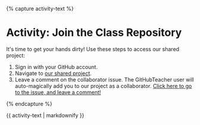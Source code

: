 {% capture activity-text %}
# Activity: Join the Class Repository

It's time to get your hands dirty! Use these steps to access our shared project:

1. Sign in with your GitHub account.
2. Navigate to <a href="https://github.com/githubschool/open-enrollment-classes-introduction-to-github" target="_blank">our shared project</a>.
3. Leave a comment on the collaborator issue. The GitHubTeacher user will auto-magically add you to our project as a collaborator. <a href="https://github.com/githubschool/open-enrollment-classes-introduction-to-github/issues/927" target="_blank">Click here to go to the issue, and leave a comment!</a>

{% endcapture %}

<div class="notice--warning">
{{ activity-text | markdownify }}
</div>
